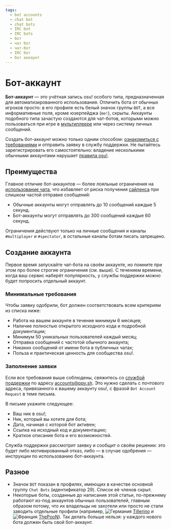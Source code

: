```yaml
---
tags:
  - bot accounts
  - chat bot
  - chat bots
  - IRC bot
  - IRC bots
  - бот
  - чат бот
  - чат-бот
  - IRC бот
  - бот аккаунт
---
```


# Бот-аккаунт

**Бот-аккаунт** — это учётная запись osu! особого типа, предназначенная для автоматизированного использования. Отличить бота от обычных игроков просто: в его профиле есть белый значок группы `BOT`, а все информативные поля, кроме юзерпейджа (`me!`), скрыты. Аккаунты подобного типа зачастую создаются для чат-ботов, которыми можно пользоваться при игре в [мультиплеере](/wiki/Multi) или через систему личных сообщений.

Создать бот-аккаунт можно только одним способом: [ознакомиться с требованиями](#создание-аккаунта) и отправить заявку в службу поддержки. Не пытайтесь зарегистрировать его самостоятельно: владение несколькими обычными аккаунтами нарушает [правила osu!](/wiki/Rules#правила-сообщества).

## Преимущества

Главное отличие бот-аккаунтов — более лояльные ограничения на [использование чата](/wiki/Chat_Console), что избавляет от риска получения [сайленса](/wiki/Silence) при слишком частой отправке сообщений:

- Обычные аккаунты могут отправлять до 10 сообщений каждые 5 секунд.
- Бот-аккаунты могут отправлять до 300 сообщений каждые 60 секунд.

Ограничения действуют только на личные сообщения и каналы `#multiplayer` и `#spectator`, в остальные каналы ботам писать запрещено.

## Создание аккаунта

Первое время запускайте чат-бота на своём аккаунте, но помните при этом про более строгие ограничения (см. выше). С течением времени, когда ваш сервис наберёт популярность, у службы поддержки можно будет попросить отдельный аккаунт.

### Минимальные требования

Чтобы заявку одобрили, бот должен соответствовать всем критериям из списка ниже:

- Работа на вашем аккаунте в течение минимум 6 месяцев;
- Наличие полностью открытого исходного кода и подробной документации;
- Минимум 50 уникальных пользователей каждый месяц;
- Отправка сообщений с частотой обычного аккаунта; 
- Никаких сообщений от имени бота в публичных чатах;
- Польза и практическая ценность для сообщества osu!.

### Заполнение заявки

Если все требования выше соблюдены, свяжитесь со [службой поддержки](/wiki/People/The_Team/Account_support_team) по адресу [accounts@ppy.sh](mailto:accounts@ppy.sh). Это нужно сделать с почтового адреса, привязанного к вашему аккаунту osu!, с фразой `Bot Account Request` в теме письма.

В письме укажите следующее:

- Ваш ник в osu!;
- Ник, который вы хотите для бота;
- Дата, начиная с которой бот активен;
- Ссылка на исходный код и документацию;
- Краткое описание бота и его возможностей.

Служба поддержки рассмотрит заявку и сообщит о своём решении: это будет либо мотивированный отказ, либо — в случае одобрения — инструкции по использованию бот-аккаунта.

## Разное

- Значок `BOT` показан в профилях, имеющих в качестве основной группу `Chat Bots` (идентификатор 29). Список её членов скрыт.
- Некоторые боты, созданные до написания этой статьи, по-прежнему работают из-под аккаунтов обычных пользователей, главным образом потому, что их владельцы не захотели или просто не стали заводить отдельные профили (например, ![][flag_DE] [Tillerino](https://osu.ppy.sh/users/2070907) и ![][flag_FR] [ThePooN](https://osu.ppy.sh/users/718454)). Так делать больше нельзя: у каждого нового бота должен быть свой бот-аккаунт.

[flag_DE]: /wiki/shared/flag/DE.gif "Германия"
[flag_FR]: /wiki/shared/flag/FR.gif "Франция"
